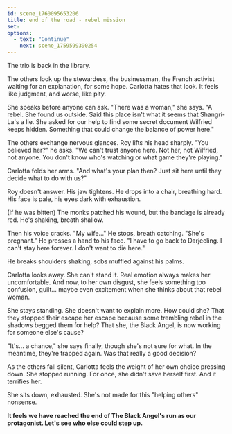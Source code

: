 ```yaml
---
id: scene_1760095653206
title: end of the road - rebel mission
set:
options:
  - text: "Continue"
    next: scene_1759599390254
---
```


The trio is back in the library.

The others look up the stewardess, the businessman, the French activist waiting for an explanation, for some hope.
Carlotta hates that look. It feels like judgment, and worse, like pity.

She speaks before anyone can ask.
"There was a woman," she says. "A rebel. She found us outside. Said this place isn't what it seems that Shangri-La's a lie. She asked for our help to find some secret document Wilfried keeps hidden. Something that could change the balance of power here."

The others exchange nervous glances.
Roy lifts his head sharply.
"You believed her?" he asks. "We can't trust anyone here. Not her, not Wilfried, not anyone. You don't know who's watching or what game they're playing."

Carlotta folds her arms.
"And what's your plan then? Just sit here until they decide what to do with us?"

Roy doesn't answer. His jaw tightens.
He drops into a chair, breathing hard. His face is pale, his eyes dark with exhaustion.

(If he was bitten)
The monks patched his wound, but the bandage is already red. He's shaking, breath shallow.

Then his voice cracks.
"My wife..." He stops, breath catching. "She's pregnant."
He presses a hand to his face. "I have to go back to Darjeeling. I can't stay here forever. I don't want to die here."

He breaks shoulders shaking, sobs muffled against his palms.

Carlotta looks away. She can't stand it.
Real emotion always makes her uncomfortable.
And now, to her own disgust, she feels something too confusion, guilt... maybe even excitement when she thinks about that rebel woman.

She stays standing. She doesn't want to explain more.
How could she? That they stopped their escape her escape because some trembling rebel in the shadows begged them for help?
That she, the Black Angel, is now working for someone else's cause?

"It's... a chance," she says finally, though she's not sure for what.
In the meantime, they're trapped again.
Was that really a good decision?

As the others fall silent, Carlotta feels the weight of her own choice pressing down.
She stopped running. For once, she didn't save herself first.
And it terrifies her.

She sits down, exhausted.
She's not made for this "helping others" nonsense.

**It feels we have reached the end of The Black Angel's run as our protagonist.
Let's see who else could step up.**